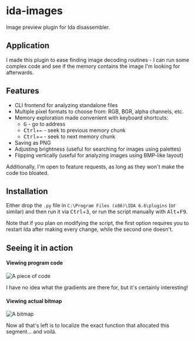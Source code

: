 # ida-images
Image preview plugin for Ida disassembler.

## Application

I made this plugin to ease finding image decoding routines - I can run some
complex code and see if the memory contains the image I'm looking for
afterwards.

## Features

- CLI frontend for analyzing standalone files
- Multiple pixel formats to choose from: RGB, BGR, alpha channels, etc.
- Memory exploration made convenient with keyboard shortcuts:
    - <kbd>G</kbd> - go to address
    - <kbd>Ctrl</kbd>+<kbd>&larr;</kbd> - seek to previous memory chunk
    - <kbd>Ctrl</kbd>+<kbd>&rarr;</kbd> - seek to next memory chunk
- Saving as PNG
- Adjusting brightness (useful for searching for images using palettes)
- Flipping vertically (useful for analyzing images using BMP-like layout)

Additionally, I'm open to feature requests, as long as they won't make the code
too bloated.

## Installation

Either drop the `.py` file in `C:\Program Files (x86)\IDA 6.6\plugins` (or
similar) and then run it via <kbd>Ctrl</kbd>+<kbd>3</kbd>, or run the script
manually with <kbd>Alt</kbd>+<kbd>F9</kbd>.

Note that if you plan on modifying the script, the first option requires you to
restart Ida after making every change, while the second one doesn't.

## Seeing it in action

#### Viewing program code

![A piece of code](https://cloud.githubusercontent.com/assets/1045476/6769003/9be65a98-d088-11e4-8f89-2d6550f1cd37.png)

I have no idea what the gradients are there for, but it's certainly interesting!

#### Viewing actual bitmap

![A bitmap](https://cloud.githubusercontent.com/assets/1045476/6769004/9dbc1812-d088-11e4-8444-4e269dcc3efd.png)

Now all that's left is to localize the exact function that allocated this
segment... and voilà.
